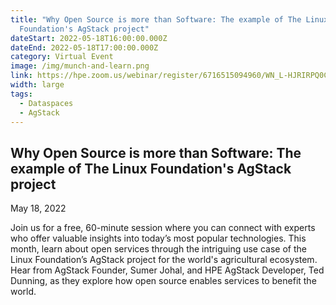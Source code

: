 ```yaml
---
title: "Why Open Source is more than Software: The example of The Linux
  Foundation's AgStack project"
dateStart: 2022-05-18T16:00:00.000Z
dateEnd: 2022-05-18T17:00:00.000Z
category: Virtual Event
image: /img/munch-and-learn.png
link: https://hpe.zoom.us/webinar/register/6716515094960/WN_L-HJRIRPQ0CQoIotnCiDJg
width: large
tags:
  - Dataspaces
  - AgStack
---
```


## Why Open Source is more than Software: The example of The Linux Foundation's AgStack project



May 18, 2022



Join us for a free, 60-minute session where you can connect with experts who offer valuable insights into today’s most popular technologies. This month, learn about open services through the intriguing use case of the Linux Foundation’s AgStack project for the world's agricultural ecosystem. Hear from AgStack Founder, Sumer Johal, and HPE AgStack Developer, Ted Dunning, as they explore how open source enables services to benefit the world.
